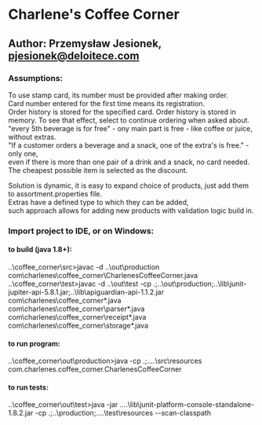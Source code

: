 # Charlene's Coffee Corner
## Author: Przemysław Jesionek, pjesionek@deloitece.com

### Assumptions:
To use stamp card, its number must be provided after making order.  
Card number entered for the first time means its registration.  
Order history is stored for the specified card. 
Order history is stored in memory. To see that effect, select to continue ordering when asked about.  
"every 5th beverage is for free" - ony main part is free - like coffee or juice, without extras.  
"If a customer orders a beverage and a snack, one of the extra's is free." - only one,  
even if there is more than one pair of a drink and a snack, no card needed.  
The cheapest possible item is selected as the discount.  
  
Solution is dynamic, it is easy to expand choice of products, just add them to assortment.properties file.  
Extras have a defined type to which they can be added,  
such approach allows for adding new products with validation logic build in.  

### Import project to IDE, or on Windows:
#### to build (java 1.8+):
..\coffee_corner\src>javac -d ..\out\production com\charlenes\coffee_corner\CharlenesCoffeeCorner.java
..\coffee_corner\test>javac -d ..\out\test -cp .;..\out\production\;..\lib\junit-jupiter-api-5.8.1.jar;..\lib\apiguardian-api-1.1.2.jar com\charlenes\coffee_corner\*.java com\charlenes\coffee_corner\parser\*.java com\charlenes\coffee_corner\receipt\*.java com\charlenes\coffee_corner\storage\*.java

#### to run program:
..\coffee_corner\out\production>java -cp .;..\..\src\resources com.charlenes.coffee_corner.CharlenesCoffeeCorner

#### to run tests:
..\coffee_corner\out\test>java -jar ..\..\lib\junit-platform-console-standalone-1.8.2.jar -cp .;..\production;..\..\test\resources --scan-classpath

